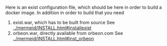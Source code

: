 
Here is an exist configuration file, which should be here in order to build a docker image.
In addition in order to build that you need 

1. exist.war, which has to be built from source See [../mermeid/INSTALL.html#installexist](https://rawgit.com/Det-Kongelige-Bibliotek/MerMEId/master/trunk/mermeid/INSTALL.html#installexist)
2. orbeon.war, directly available from orbeon.com See [../mermeid/INSTALL.html#inst_orbeon](https://rawgit.com/Det-Kongelige-Bibliotek/MerMEId/master/trunk/mermeid/INSTALL.html#inst_orbeon)

